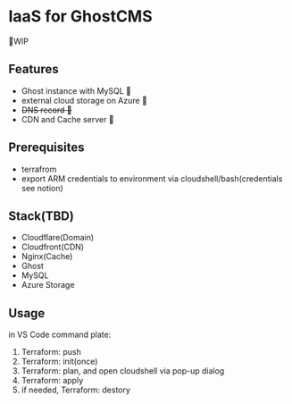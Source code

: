 # IaaS for GhostCMS

🚧WIP

## Features
- Ghost instance with MySQL         🚧
- external cloud storage on Azure   🚧
- ~~DNS record                        🚧~~
- CDN and Cache server              🚧

## Prerequisites

- terrafrom
- export ARM credentials to environment via cloudshell/bash(credentials see notion)

## Stack(TBD)

- Cloudflare(Domain)
- Cloudfront(CDN)
- Nginx(Cache)
- Ghost
- MySQL
- Azure Storage

## Usage

in VS Code command plate:

1. Terraform: push
2. Terraform: init(once)
3. Terraform: plan, and open cloudshell via pop-up dialog
4. Terraform: apply
5. if needed, Terraform: destory 